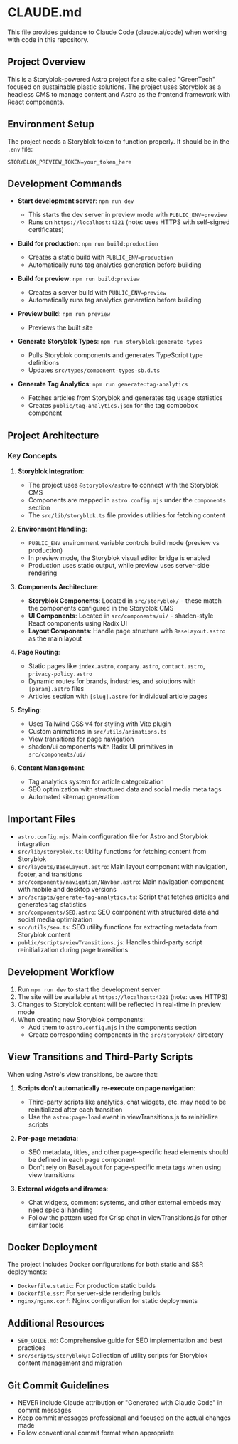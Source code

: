 # CLAUDE.md

This file provides guidance to Claude Code (claude.ai/code) when working with code in this repository.

## Project Overview

This is a Storyblok-powered Astro project for a site called "GreenTech" focused on sustainable plastic solutions. The project uses Storyblok as a headless CMS to manage content and Astro as the frontend framework with React components.

## Environment Setup

The project needs a Storyblok token to function properly. It should be in the `.env` file:

```
STORYBLOK_PREVIEW_TOKEN=your_token_here
```

## Development Commands

- **Start development server**: `npm run dev`
  - This starts the dev server in preview mode with `PUBLIC_ENV=preview`
  - Runs on `https://localhost:4321` (note: uses HTTPS with self-signed certificates)

- **Build for production**: `npm run build:production`
  - Creates a static build with `PUBLIC_ENV=production`
  - Automatically runs tag analytics generation before building

- **Build for preview**: `npm run build:preview` 
  - Creates a server build with `PUBLIC_ENV=preview`
  - Automatically runs tag analytics generation before building

- **Preview build**: `npm run preview`
  - Previews the built site

- **Generate Storyblok Types**: `npm run storyblok:generate-types`
  - Pulls Storyblok components and generates TypeScript type definitions
  - Updates `src/types/component-types-sb.d.ts`

- **Generate Tag Analytics**: `npm run generate:tag-analytics`
  - Fetches articles from Storyblok and generates tag usage statistics
  - Creates `public/tag-analytics.json` for the tag combobox component

## Project Architecture

### Key Concepts

1. **Storyblok Integration**:
   - The project uses `@storyblok/astro` to connect with the Storyblok CMS
   - Components are mapped in `astro.config.mjs` under the `components` section
   - The `src/lib/storyblok.ts` file provides utilities for fetching content

2. **Environment Handling**:
   - `PUBLIC_ENV` environment variable controls build mode (preview vs production)
   - In preview mode, the Storyblok visual editor bridge is enabled
   - Production uses static output, while preview uses server-side rendering

3. **Components Architecture**:
   - **Storyblok Components**: Located in `src/storyblok/` - these match the components configured in the Storyblok CMS
   - **UI Components**: Located in `src/components/ui/` - shadcn-style React components using Radix UI
   - **Layout Components**: Handle page structure with `BaseLayout.astro` as the main layout

4. **Page Routing**:
   - Static pages like `index.astro`, `company.astro`, `contact.astro`, `privacy-policy.astro`
   - Dynamic routes for brands, industries, and solutions with `[param].astro` files
   - Articles section with `[slug].astro` for individual article pages

5. **Styling**:
   - Uses Tailwind CSS v4 for styling with Vite plugin
   - Custom animations in `src/utils/animations.ts`
   - View transitions for page navigation
   - shadcn/ui components with Radix UI primitives in `src/components/ui/`

6. **Content Management**:
   - Tag analytics system for article categorization
   - SEO optimization with structured data and social media meta tags
   - Automated sitemap generation

## Important Files

- `astro.config.mjs`: Main configuration file for Astro and Storyblok integration
- `src/lib/storyblok.ts`: Utility functions for fetching content from Storyblok
- `src/layouts/BaseLayout.astro`: Main layout component with navigation, footer, and transitions
- `src/components/navigation/Navbar.astro`: Main navigation component with mobile and desktop versions
- `src/scripts/generate-tag-analytics.ts`: Script that fetches articles and generates tag statistics
- `src/components/SEO.astro`: SEO component with structured data and social media optimization
- `src/utils/seo.ts`: SEO utility functions for extracting metadata from Storyblok content
- `public/scripts/viewTransitions.js`: Handles third-party script reinitialization during page transitions

## Development Workflow

1. Run `npm run dev` to start the development server
2. The site will be available at `https://localhost:4321` (note: uses HTTPS)
3. Changes to Storyblok content will be reflected in real-time in preview mode
4. When creating new Storyblok components:
   - Add them to `astro.config.mjs` in the components section
   - Create corresponding components in the `src/storyblok/` directory

## View Transitions and Third-Party Scripts

When using Astro's view transitions, be aware that:

1. **Scripts don't automatically re-execute on page navigation**:
   - Third-party scripts like analytics, chat widgets, etc. may need to be reinitialized after each transition
   - Use the `astro:page-load` event in viewTransitions.js to reinitialize scripts

2. **Per-page metadata**:
   - SEO metadata, titles, and other page-specific head elements should be defined in each page component
   - Don't rely on BaseLayout for page-specific meta tags when using view transitions

3. **External widgets and iframes**:
   - Chat widgets, comment systems, and other external embeds may need special handling
   - Follow the pattern used for Crisp chat in viewTransitions.js for other similar tools

## Docker Deployment

The project includes Docker configurations for both static and SSR deployments:

- `Dockerfile.static`: For production static builds
- `Dockerfile.ssr`: For server-side rendering builds  
- `nginx/nginx.conf`: Nginx configuration for static deployments

## Additional Resources

- `SEO_GUIDE.md`: Comprehensive guide for SEO implementation and best practices
- `src/scripts/storyblok/`: Collection of utility scripts for Storyblok content management and migration

## Git Commit Guidelines

- NEVER include Claude attribution or "Generated with Claude Code" in commit messages
- Keep commit messages professional and focused on the actual changes made
- Follow conventional commit format when appropriate